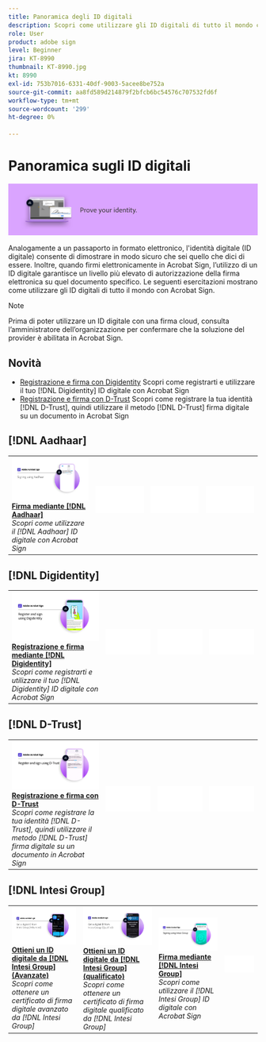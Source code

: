 ```yaml
---
title: Panoramica degli ID digitali
description: Scopri come utilizzare gli ID digitali di tutto il mondo con Acrobat Sign
role: User
product: adobe sign
level: Beginner
jira: KT-8990
thumbnail: KT-8990.jpg
kt: 8990
exl-id: 753b7016-6331-40df-9003-5acee8be752a
source-git-commit: aa8fd589d214879f2bfcb6bc54576c707532fd6f
workflow-type: tm+mt
source-wordcount: '299'
ht-degree: 0%

---
```


# Panoramica sugli ID digitali

![Immagine ID digitale Sign](../assets/Hero-DigitalID.png)

Analogamente a un passaporto in formato elettronico, l&#39;identità digitale (ID digitale) consente di dimostrare in modo sicuro che sei quello che dici di essere. Inoltre, quando firmi elettronicamente in Acrobat Sign, l’utilizzo di un ID digitale garantisce un livello più elevato di autorizzazione della firma elettronica su quel documento specifico. Le seguenti esercitazioni mostrano come utilizzare gli ID digitali di tutto il mondo con Acrobat Sign.

>[!NOTE]
>
>Prima di poter utilizzare un ID digitale con una firma cloud, consulta l’amministratore dell’organizzazione per confermare che la soluzione del provider è abilitata in Acrobat Sign.

## Novità

* [Registrazione e firma con Digidentity](digidentity-sign.md)
Scopri come registrarti e utilizzare il tuo [!DNL Digidentity] ID digitale con Acrobat Sign
* [Registrazione e firma con D-Trust](d-trust.md)
Scopri come registrare la tua identità [!DNL D-Trust], quindi utilizzare il metodo [!DNL D-Trust] firma digitale su un documento in Acrobat Sign

## [!DNL Aadhaar]

<table style="table-layout:fixed">
<tr>
 <td>
    <a href="aadhaar-sign.md">
      <img alt="Firma mediante [!DNL Aadhaar]" src="assets/Aadhaarsign_1280.png" />
    </a>
    <div>
    <a href="aadhaar-sign.md"><strong>Firma mediante [!DNL Aadhaar]</strong></a>
    </div>
    <em>Scopri come utilizzare il [!DNL Aadhaar] ID digitale con Acrobat Sign</em>
    <br>
  </td>
  <td>
    <img alt="Spaziatore" src="../assets/Whitespacer.png" />
    <div>
    <br>
  </td>
  <td>
    <img alt="Spaziatore" src="../assets/Whitespacer.png" />
    <div>
    <br>
  </td>
  <td>
    <img alt="Spaziatore" src="../assets/Whitespacer.png" />
    <div>
    <br>
  </td>
</tr>
</table>

## [!DNL Digidentity]

<table style="table-layout:fixed">
<tr>
  <td>
    <a href="digidentity-sign.md">
      <img alt="Registrarsi e firmare utilizzando un [!DNL Digidentity] ID digitale" src="assets/Digidentitysign_1280.png" />
    </a>
    <div>
    <a href="digidentity-sign.md"><strong>Registrazione e firma mediante [!DNL Digidentity]</strong></a>
    </div>
    <em>Scopri come registrarti e utilizzare il tuo [!DNL Digidentity] ID digitale con Acrobat Sign</em>
    <br>
  </td>
  <td>
    <img alt="Spaziatore" src="../assets/Whitespacer.png" />
    <div>
    <br>
  </td>
  <td>
    <img alt="Spaziatore" src="../assets/Whitespacer.png" />
    <div>
    <br>
  </td>
  <td>
    <img alt="Spaziatore" src="../assets/Whitespacer.png" />
    <div>
    <br>
  </td>
</tr>
</table>

## [!DNL D-Trust]

<table style="table-layout:fixed">
<tr>
  <td>
    <a href="d-trust.md">
      <img alt="Registrazione e firma con D-Trust" src="assets/Dtrust.png" />
    </a>
    <div>
    <a href="d-trust.md"><strong>Registrazione e firma con D-Trust</strong></a>
    </div>
    <em>Scopri come registrare la tua identità [!DNL D-Trust], quindi utilizzare il metodo [!DNL D-Trust] firma digitale su un documento in Acrobat Sign</em>
    <br>
  </td>
  <td>
    <img alt="Spaziatore" src="../assets/Whitespacer.png" />
    <div>
    <br>
  </td>
  <td>
    <img alt="Spaziatore" src="../assets/Whitespacer.png" />
    <div>
    <br>
  </td>
  <td>
    <img alt="Spaziatore" src="../assets/Whitespacer.png" />
    <div>
    <br>
  </td>
  </tr>
  </table>

## [!DNL Intesi Group]

<table style="table-layout:fixed">
<tr>
  <td>
    <a href="intesi-advanced.md">
      <img alt="Ottieni un ID digitale da Intesi Group (Advanced)" src="assets/IntesiAdvanced_1280.png" />
    </a>
    <div>
    <a href="intesi-advanced.md"><strong>Ottieni un ID digitale da [!DNL Intesi Group] (Avanzate)</strong></a>
    </div>
    <em>Scopri come ottenere un certificato di firma digitale avanzato da [!DNL Intesi Group]</em>
    <br>
  </td>
  <td>
    <a href="intesi-qualified.md">
      <img alt="Ottieni un ID digitale da [!DNL Intesi Group] (qualificato)" src="assets/IntesiQualified_1280.png" />
    </a>
    <div>
    <a href="intesi-qualified.md"><strong>Ottieni un ID digitale da [!DNL Intesi Group] (qualificato)</strong></a>
    </div>
    <em>Scopri come ottenere un certificato di firma digitale qualificato da [!DNL Intesi Group]</em>
    <br>
  </td>
  <td>
    <a href="intesi-sign.md">
      <img alt="Firma tramite Intesi Group" src="assets/IntesiSign_1280.png" />
    </a>
    <div>
    <a href="intesi-sign.md"><strong>Firma mediante [!DNL Intesi Group]</strong></a>
    </div>
    <em>Scopri come utilizzare il [!DNL Intesi Group] ID digitale con Acrobat Sign</em>
    <br>
  </td>
  <td>
    <img alt="Spaziatore" src="../assets/Whitespacer.png" />
    <div>
    <br>
  </td>
</tr>
</table>

